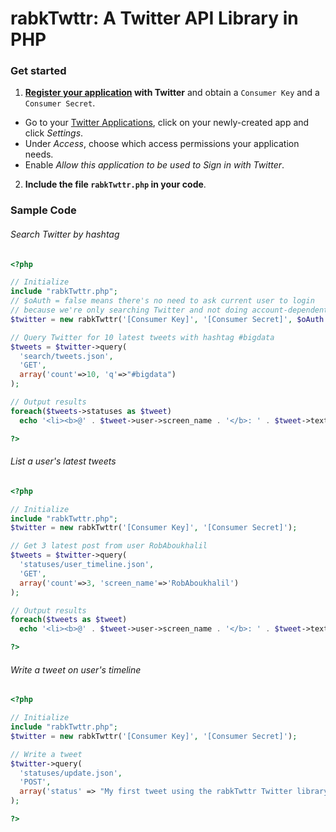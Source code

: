rabkTwttr: A Twitter API Library in PHP
=========

### Get started

1. **[Register your application](https://dev.twitter.com/apps/new) with Twitter** and obtain a `Consumer Key` and a `Consumer Secret`.
 * Go to your [Twitter Applications](https://dev.twitter.com/apps), click on your newly-created app and click *Settings*.
 * Under *Access*, choose which access permissions your application needs.
 * Enable *Allow this application to be used to Sign in with Twitter*.
2. **Include the file `rabkTwttr.php` in your code**.

### Sample Code

###### Search Twitter by hashtag
```php
<?php

// Initialize
include "rabkTwttr.php";
// $oAuth = false means there's no need to ask current user to login
// because we're only searching Twitter and not doing account-dependent queries
$twitter = new rabkTwttr('[Consumer Key]', '[Consumer Secret]', $oAuth = false);

// Query Twitter for 10 latest tweets with hashtag #bigdata
$tweets = $twitter->query(
  'search/tweets.json',
  'GET',
  array('count'=>10, 'q'=>"#bigdata")
);

// Output results
foreach($tweets->statuses as $tweet)
  echo '<li><b>@' . $tweet->user->screen_name . '</b>: ' . $tweet->text . '</li>';

?>
```

###### List a user's latest tweets
```php
<?php

// Initialize
include "rabkTwttr.php";
$twitter = new rabkTwttr('[Consumer Key]', '[Consumer Secret]');

// Get 3 latest post from user RobAboukhalil
$tweets = $twitter->query(
  'statuses/user_timeline.json',
  'GET',
  array('count'=>3, 'screen_name'=>'RobAboukhalil')
);

// Output results
foreach($tweets as $tweet)
  echo '<li><b>@' . $tweet->user->screen_name . '</b>: ' . $tweet->text . '</li>';

?>
```

###### Write a tweet on user's timeline
```php
<?php

// Initialize
include "rabkTwttr.php";
$twitter = new rabkTwttr('[Consumer Key]', '[Consumer Secret]');

// Write a tweet
$twitter->query(
  'statuses/update.json',
  'POST',
  array('status' => "My first tweet using the rabkTwttr Twitter library! http://github.com/robertaboukhalil/rabkTwttr")
);

?>
```
